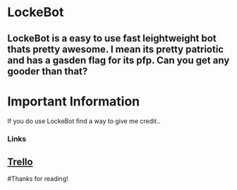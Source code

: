 # LockeBot
LockeBot is a easy to use fast leightweight bot thats pretty awesome. I mean its pretty patriotic and has a gasden flag for its pfp. Can you get any gooder than that?
---
# Important Information
If you do use LockeBot find a way to give me credit..
### Links
[Trello](https://trello.com/b/GHey2RWR/locke-bot)
---
#Thanks for reading!

